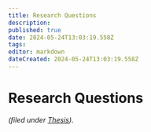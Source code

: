 ```yaml
---
title: Research Questions
description: 
published: true
date: 2024-05-24T13:03:19.558Z
tags: 
editor: markdown
dateCreated: 2024-05-24T13:03:19.558Z
---
```


# Research Questions

*(filed under [Thesis](/opendott/thesis))*.

